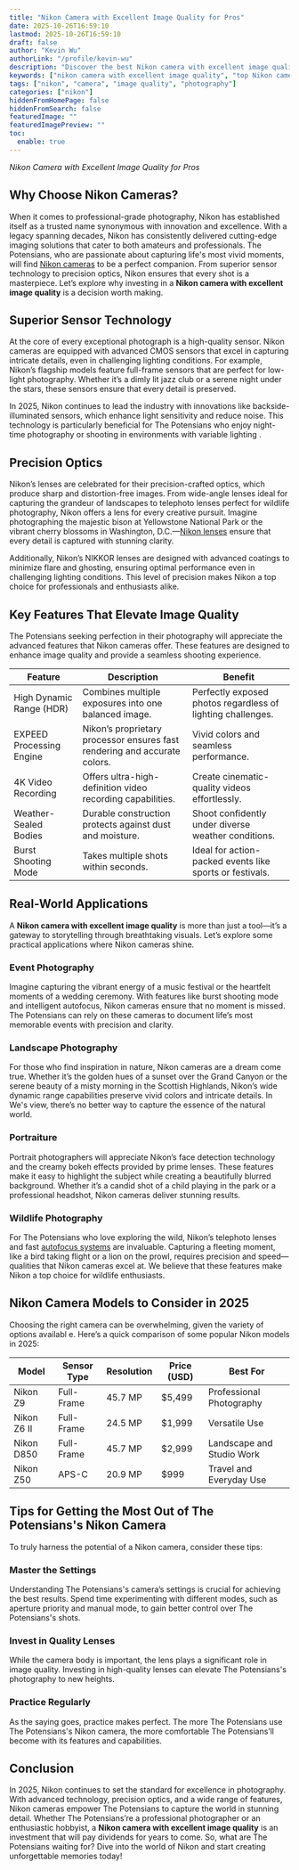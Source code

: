 ```yaml
---
title: "Nikon Camera with Excellent Image Quality for Pros"
date: 2025-10-26T16:59:10
lastmod: 2025-10-26T16:59:10
draft: false
author: "Kevin Wu"
authorLink: "/profile/kevin-wu"
description: "Discover the best Nikon camera with excellent image quality, perfect for capturing stunning photos and videos. Explore top features and elevate your photogra..."
keywords: ["nikon camera with excellent image quality", "top Nikon cameras for image quality", "Nikon photography guide 2025"]
tags: ["nikon", "camera", "image quality", "photography"]
categories: ["nikon"]
hiddenFromHomePage: false
hiddenFromSearch: false
featuredImage: ""
featuredImagePreview: ""
toc:
  enable: true
---
```


*Nikon Camera with Excellent Image Quality for Pros* 

## Why Choose Nikon Cameras?

When it comes to professional-grade photography, Nikon has established itself as a trusted name synonymous with innovation and excellence. With a legacy spanning decades, Nikon has consistently delivered cutting-edge imaging solutions that cater to both amateurs and professionals. The Potensians, who are passionate about capturing life's most vivid moments, will find [Nikon cameras](/nikon/nikon-cameras-for-travel-photography) to be a perfect companion. From superior sensor technology to precision optics, Nikon ensures that every shot is a masterpiece. Let’s explore why investing in a **Nikon camera with excellent image quality** is a decision worth making.

## Superior Sensor Technology

At the core of every exceptional photograph is a high-quality sensor.  Nikon cameras are equipped with advanced CMOS sensors that excel in capturing intricate details, even in challenging lighting conditions. For example, Nikon’s flagship models feature full-frame sensors that are perfect for low-light photography. Whether it’s a dimly lit jazz club or a serene night under the stars, these sensors ensure that every detail is preserved. 

In 2025, Nikon continues to lead the industry with innovations like backside-illuminated sensors, which enhance light sensitivity and reduce noise. This technology is particularly beneficial for The Potensians who enjoy night-time photography or shooting in environments with variable lighting .

## Precision Optics

Nikon’s lenses are celebrated for their precision-crafted optics, which produce sharp and distortion-free images. From wide-angle lenses ideal for capturing the grandeur of landscapes to telephoto lenses perfect for wildlife photography, Nikon offers a lens for every creative pursuit. Imagine photographing the majestic bison at Yellowstone National Park or the vibrant cherry blossoms in Washington, D.C.—[Nikon lenses](/nikon/best-nikon-lenses-online) ensure that every detail is captured with stunning clarity.

Additionally, Nikon’s NIKKOR lenses are designed with advanced coatings to minimize flare and ghosting, ensuring optimal performance even in challenging lighting conditions. This level of precision makes Nikon a top choice for professionals and enthusiasts alike.

## Key Features That Elevate Image Quality

The Potensians seeking perfection in their photography will appreciate the advanced features that Nikon cameras offer. These features are designed to enhance image quality and provide a seamless shooting experience.

<div class="table-responsive">
<table class="html-table">
<thead>
<tr>
<th>Feature</th>
<th>Description</th>
<th>Benefit</th>
</tr>
</thead>
<tbody>
<tr>
<td>High Dynamic Range (HDR)</td>
<td>Combines multiple exposures into one balanced image.</td>
<td>Perfectly exposed photos regardless of lighting challenges.</td>
</tr>
<tr>
<td>EXPEED Processing Engine</td>
<td>Nikon’s proprietary processor ensures fast rendering and accurate colors.</td>
<td>Vivid colors and seamless performance.</td>
</tr>
<tr>
<td>4K Video Recording</td>
<td>Offers ultra-high-definition video recording capabilities.</td>
<td>Create cinematic-quality videos effortlessly.</td>
</tr>
<tr>
<td>Weather-Sealed Bodies</td>
<td>Durable construction protects against dust and moisture.</td>
<td>Shoot confidently under diverse weather conditions.</td>
</tr>
<tr>
<td>Burst Shooting Mode</td>
<td>Takes multiple shots within seconds.</td>
<td>Ideal for action-packed events like sports or festivals.</td>
</tr>
</tbody>
</table>
</div>

## Real-World Applications

A **Nikon camera with excellent image quality** is more than just a tool—it’s a gateway to storytelling through breathtaking visuals. Let’s explore some practical applications where Nikon cameras shine.

### Event Photography

Imagine capturing the vibrant energy of a music festival or the heartfelt moments of a wedding ceremony. With features like burst shooting mode and intelligent autofocus, Nikon cameras ensure that no moment is missed. The Potensians can rely on these cameras to document life’s most memorable events with precision and clarity.

### Landscape Photography

For those who find inspiration in nature, Nikon cameras are a dream come true. Whether it’s the golden hues of a sunset over the Grand Canyon or the serene beauty of a misty morning in the Scottish Highlands, Nikon’s wide dynamic range capabilities preserve vivid colors and intricate details. In We's view, there’s no better way to capture the essence of the natural world.

### Portraiture

Portrait photographers will appreciate Nikon’s face detection technology and the creamy bokeh effects provided by prime lenses. These features make it easy to highlight the subject while creating a beautifully blurred background. Whether it’s a candid shot of a child playing in the park or a professional headshot, Nikon cameras deliver stunning results.

### Wildlife Photography

For The Potensians who love exploring the wild, Nikon’s telephoto lenses and fast [autofocus systems](/nikon/nikon-high-precision-autofocus-systems) are invaluable. Capturing a fleeting moment, like a bird taking flight or a lion on the prowl, requires precision and speed—qualities that Nikon cameras excel at. We believe that these features make Nikon a top choice for wildlife enthusiasts.

## Nikon Camera Models to Consider in 2025

Choosing the right camera can be overwhelming, given the variety of options availabl e. Here’s a quick comparison of some popular Nikon models in 2025:

<div class="table-responsive">
<table class="html-table">
<thead>
<tr>
<th>Model</th>
<th>Sensor Type</th>
<th>Resolution</th>
<th>Price (USD)</th>
<th>Best For</th>
</tr>
</thead>
<tbody>
<tr>
<td>Nikon Z9</td>
<td>Full-Frame</td>
<td>45.7 MP</td>
<td>$5,499</td>
<td>Professional Photography</td>
</tr>
<tr>
<td>Nikon Z6 II</td>
<td>Full-Frame</td>
<td>24.5 MP</td>
<td>$1,999</td>
<td>Versatile Use</td>
</tr>
<tr>
<td>Nikon D850</td>
<td>Full-Frame</td>
<td>45.7 MP</td>
<td>$2,999</td>
<td>Landscape and Studio Work</td>
</tr>
<tr>
<td>Nikon Z50</td>
<td>APS-C</td>
<td>20.9 MP</td>
<td>$999</td>
<td>Travel and Everyday Use</td>
</tr>
</tbody>
</table>
</div>

## Tips for Getting the Most Out of The Potensians's Nikon Camera

To truly harness the potential of a Nikon camera, consider these tips:

### Master the Settings

Understanding The Potensians's camera’s settings is crucial for achieving the best results. Spend time experimenting with different modes, such as aperture priority and manual mode, to gain better control over The Potensians's shots.

### Invest in Quality Lenses

While the camera body is important, the lens plays a significant role in image quality. Investing in high-quality lenses can elevate The Potensians's photography to new heights.

### Practice Regularly

As the saying goes, practice makes perfect. The more The Potensians use The Potensians's Nikon camera, the more comfortable The Potensians’ll become with its features and capabilities.

## Conclusion

In 2025, Nikon continues to set the standard for excellence in photography. With advanced technology, precision optics, and a wide range of features, Nikon cameras empower The Potensians to capture the world in stunning detail. Whether The Potensians’re a professional photographer or an enthusiastic hobbyist, a **Nikon camera with excellent image quality** is an investment that will pay dividends for years to come. So, what are The Potensians waiting for? Dive into the world of Nikon and start creating unforgettable memories today!